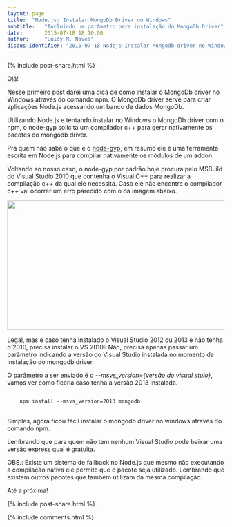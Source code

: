 ```yaml
---
layout: page
title:  "Node.js: Instalar MongoDb Driver no Windows"
subtitle:   "Incluindo um parâmetro para instalação do MongoDb Driver"
date:       2015-07-18 18:10:00
author:     "Luidy M. Naves"
disqus-identifier: "2015-07-18-Nodejs-Instalar-Mongodb-driver-no-Windows"
---
```



{% include post-share.html %}

<article>
<p>Olá!</p>


<p>Nesse primeiro post darei uma dica de como instalar o MongoDb driver no Windows através do comando npm. O MongoDb driver serve para criar aplicações Node.js acessando um banco de dados MongoDb.</p>


<p>Utilizando Node.js e tentando instalar no Windows o MongoDb driver com o npm, o node-gyp solicita um compilador c++ para gerar nativamente os pacotes do mongodb driver.</p>


<p>Pra quem não sabe o que é o <a href="https://github.com/TooTallNate/node-gyp" target="_blank">node-gyp</a>, em resumo ele é uma ferramenta escrita em Node.js para compilar nativamente os módulos de um addon.</p>


<p>Voltando ao nosso caso, o node-gyp por padrão hoje procura pelo MSBuild do Visual Studio 2010 que contenha o Visual C++ para realizar a compilação c++ da qual ele necessita. Caso ele não encontre o compilador c++ vai ocorrer um erro parecido com o da imagem abaixo.</p>

<p>
	<a href="{{ site.baseurl }}/img/PostNodejsMongoDbDriver.PNG" target="_blank" alt="Clique na imagem para vê-la em tamanho real">
		<img src="../../../../img/PostNodejsMongoDbDriver.PNG" width="1000em" height="300em" >
	</a>
</p>

<p>Legal, mas e caso tenha instalado o Visual Studio 2012 ou 2013 e não tenha o 2010, precisa instalar o VS 2010? Não, precisa apenas passar um parâmetro indicando a versão do Visual Studio instalada no momento da instalação do mongodb driver.</p>


<p>O parâmetro a ser enviado é o <em>--msvs_version={versão do visual stuio}</em>, vamos ver como ficaria caso tenha a versão 2013 instalada.</p>

<pre>
<code>
	npm install --msvs_version=2013 mongodb
</code>
</pre>


<p>Simples, agora ficou fácil instalar o mongodb driver no windows através do comando npm.</p>


<p>Lembrando que para quem não tem nenhum Visual Studio pode baixar uma versão express qual é gratuita.</p>

<p>OBS.: Existe um sistema de fallback no Node.js que mesmo não executando a compilação nativa ele permite que o pacote seja utilizado. Lembrando que existem outros pacotes que também utilizam da mesma compilação.</p>

<p>Até a próxima!</p>
</article>

{% include post-share.html %}


<div class="blog-comments">
<script type="text/javascript">
var disqus_identifier = "2015-07-18-Nodejs-Instalar-Mongodb-driver-no-Windows";
var disqus_title = 'Node.js: Instalar MongoDb Driver no Windows';
</script>

{% include comments.html %}
</div>
